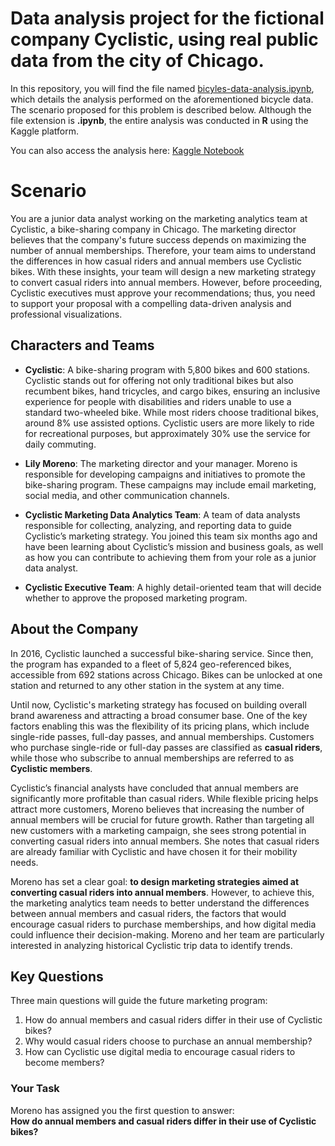 # Data analysis project for the fictional company Cyclistic, using real public data from the city of Chicago.

In this repository, you will find the file named [bicyles-data-analysis.ipynb](bicyles-data-analysis.ipynb), which details the analysis performed on the aforementioned bicycle data. The scenario proposed for this problem is described below. 
Although the file extension is **.ipynb**, the entire analysis was conducted in **R** using the Kaggle platform.  

You can also access the analysis here: [Kaggle Notebook](https://www.kaggle.com/code/abelr27/bicycles-data-analysis/edit)
# Scenario  

You are a junior data analyst working on the marketing analytics team at Cyclistic, a bike-sharing company in Chicago. The marketing director believes that the company's future success depends on maximizing the number of annual memberships. Therefore, your team aims to understand the differences in how casual riders and annual members use Cyclistic bikes. With these insights, your team will design a new marketing strategy to convert casual riders into annual members. However, before proceeding, Cyclistic executives must approve your recommendations; thus, you need to support your proposal with a compelling data-driven analysis and professional visualizations.  

## Characters and Teams  

- **Cyclistic**: A bike-sharing program with 5,800 bikes and 600 stations. Cyclistic stands out for offering not only traditional bikes but also recumbent bikes, hand tricycles, and cargo bikes, ensuring an inclusive experience for people with disabilities and riders unable to use a standard two-wheeled bike. While most riders choose traditional bikes, around 8% use assisted options. Cyclistic users are more likely to ride for recreational purposes, but approximately 30% use the service for daily commuting.  

- **Lily Moreno**: The marketing director and your manager. Moreno is responsible for developing campaigns and initiatives to promote the bike-sharing program. These campaigns may include email marketing, social media, and other communication channels.  

- **Cyclistic Marketing Data Analytics Team**: A team of data analysts responsible for collecting, analyzing, and reporting data to guide Cyclistic’s marketing strategy. You joined this team six months ago and have been learning about Cyclistic’s mission and business goals, as well as how you can contribute to achieving them from your role as a junior data analyst.  

- **Cyclistic Executive Team**: A highly detail-oriented team that will decide whether to approve the proposed marketing program.  

## About the Company  

In 2016, Cyclistic launched a successful bike-sharing service. Since then, the program has expanded to a fleet of 5,824 geo-referenced bikes, accessible from 692 stations across Chicago. Bikes can be unlocked at one station and returned to any other station in the system at any time.  

Until now, Cyclistic's marketing strategy has focused on building overall brand awareness and attracting a broad consumer base. One of the key factors enabling this was the flexibility of its pricing plans, which include single-ride passes, full-day passes, and annual memberships. Customers who purchase single-ride or full-day passes are classified as **casual riders**, while those who subscribe to annual memberships are referred to as **Cyclistic members**.  

Cyclistic’s financial analysts have concluded that annual members are significantly more profitable than casual riders. While flexible pricing helps attract more customers, Moreno believes that increasing the number of annual members will be crucial for future growth. Rather than targeting all new customers with a marketing campaign, she sees strong potential in converting casual riders into annual members. She notes that casual riders are already familiar with Cyclistic and have chosen it for their mobility needs.  

Moreno has set a clear goal: **to design marketing strategies aimed at converting casual riders into annual members**. However, to achieve this, the marketing analytics team needs to better understand the differences between annual members and casual riders, the factors that would encourage casual riders to purchase memberships, and how digital media could influence their decision-making. Moreno and her team are particularly interested in analyzing historical Cyclistic trip data to identify trends.  

## Key Questions  

Three main questions will guide the future marketing program:  

1. How do annual members and casual riders differ in their use of Cyclistic bikes?  
2. Why would casual riders choose to purchase an annual membership?  
3. How can Cyclistic use digital media to encourage casual riders to become members?  

### Your Task  

Moreno has assigned you the first question to answer:  
**How do annual members and casual riders differ in their use of Cyclistic bikes?**  

